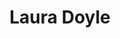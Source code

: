 ---
title: Laura Doyle
position: Civil Engineering PhD
quote: >
    Dr. Doyle's research interests include using complex hydrodynamic and water quality models to investigate how to manage fragile and failing estuarine ecosystems to meet the increasing human demands but simultaneously maintain native ecology. She focuses on systems in California
image: /img/advisors/LauraDoyle.jpeg
order: 2

draft: false
---